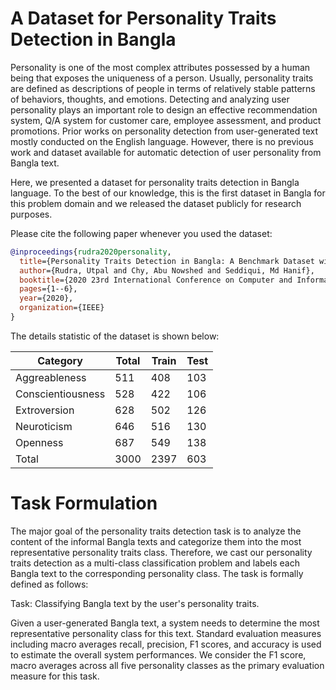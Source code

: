 # A Dataset for Personality Traits Detection in Bangla

Personality is one of the most complex attributes possessed by a human being that exposes the uniqueness of a person. Usually, personality traits are defined as descriptions of people in terms of relatively stable patterns of behaviors, thoughts, and emotions. Detecting and analyzing user personality plays an important role to design an effective recommendation system, Q/A system for customer care, employee assessment, and product promotions. Prior works on personality detection from user-generated text mostly conducted on the English language. However, there is no previous work and dataset available for automatic detection of user personality from Bangla text. 

Here, we presented a dataset for personality traits detection in Bangla language. To the best of our knowledge, this is the first dataset in Bangla for this problem domain and we released the dataset publicly for research purposes.


Please cite the following paper whenever you used the dataset:
```bibtex
@inproceedings{rudra2020personality,
  title={Personality Traits Detection in Bangla: A Benchmark Dataset with Comparative Performance Analysis of State-of-the-Art Methods},
  author={Rudra, Utpal and Chy, Abu Nowshed and Seddiqui, Md Hanif},
  booktitle={2020 23rd International Conference on Computer and Information Technology (ICCIT)},
  pages={1--6},
  year={2020},
  organization={IEEE}
}
```

The details statistic of the dataset is shown below:

| Category      | Total| Train | Test |
|---------------|------|-------|------|
| Aggreableness | 511  | 408   | 103  |
| Conscientiousness | 528  | 422   | 106  |
| Extroversion | 628  | 502   | 126  |
| Neuroticism | 646  | 516   | 130  |
| Openness | 687  | 549   | 138  |
| Total | 3000  | 2397   | 603  |

# Task Formulation
The major goal of the personality traits detection task is to analyze the content of the informal Bangla texts and categorize them into the most representative personality traits class. Therefore, we cast our personality traits detection as a multi-class classification problem and labels each Bangla text to the corresponding personality class. The task is formally defined as follows: 

Task: Classifying Bangla text by the user's personality traits.

Given a user-generated Bangla text, a system needs to determine the most representative personality class for this text. Standard evaluation measures including macro averages recall, precision, F1 scores, and accuracy is used to estimate the overall system performances. We consider the F1 score, macro averages across all five personality classes as the primary evaluation measure for this task.



